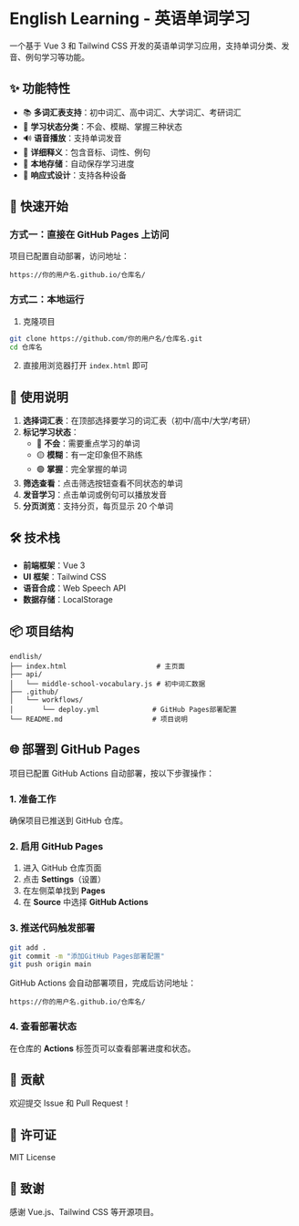 # English Learning - 英语单词学习

一个基于 Vue 3 和 Tailwind CSS 开发的英语单词学习应用，支持单词分类、发音、例句学习等功能。

## ✨ 功能特性

- 📚 **多词汇表支持**：初中词汇、高中词汇、大学词汇、考研词汇
- 🎯 **学习状态分类**：不会、模糊、掌握三种状态
- 🔊 **语音播放**：支持单词发音
- 📝 **详细释义**：包含音标、词性、例句
- 💾 **本地存储**：自动保存学习进度
- 📱 **响应式设计**：支持各种设备

## 🚀 快速开始

### 方式一：直接在 GitHub Pages 上访问

项目已配置自动部署，访问地址：

```
https://你的用户名.github.io/仓库名/
```

### 方式二：本地运行

1. 克隆项目

```bash
git clone https://github.com/你的用户名/仓库名.git
cd 仓库名
```

2. 直接用浏览器打开 `index.html` 即可

## 📖 使用说明

1. **选择词汇表**：在顶部选择要学习的词汇表（初中/高中/大学/考研）
2. **标记学习状态**：
   - 🔴 **不会**：需要重点学习的单词
   - 🟡 **模糊**：有一定印象但不熟练
   - 🟢 **掌握**：完全掌握的单词
3. **筛选查看**：点击筛选按钮查看不同状态的单词
4. **发音学习**：点击单词或例句可以播放发音
5. **分页浏览**：支持分页，每页显示 20 个单词

## 🛠️ 技术栈

- **前端框架**：Vue 3
- **UI 框架**：Tailwind CSS
- **语音合成**：Web Speech API
- **数据存储**：LocalStorage

## 📦 项目结构

```
endlish/
├── index.html                      # 主页面
├── api/
│   └── middle-school-vocabulary.js # 初中词汇数据
├── .github/
│   └── workflows/
│       └── deploy.yml             # GitHub Pages部署配置
└── README.md                      # 项目说明
```

## 🌐 部署到 GitHub Pages

项目已配置 GitHub Actions 自动部署，按以下步骤操作：

### 1. 准备工作

确保项目已推送到 GitHub 仓库。

### 2. 启用 GitHub Pages

1. 进入 GitHub 仓库页面
2. 点击 **Settings**（设置）
3. 在左侧菜单找到 **Pages**
4. 在 **Source** 中选择 **GitHub Actions**

### 3. 推送代码触发部署

```bash
git add .
git commit -m "添加GitHub Pages部署配置"
git push origin main
```

GitHub Actions 会自动部署项目，完成后访问地址：

```
https://你的用户名.github.io/仓库名/
```

### 4. 查看部署状态

在仓库的 **Actions** 标签页可以查看部署进度和状态。

## 🤝 贡献

欢迎提交 Issue 和 Pull Request！

## 📄 许可证

MIT License

## 🙏 致谢

感谢 Vue.js、Tailwind CSS 等开源项目。
